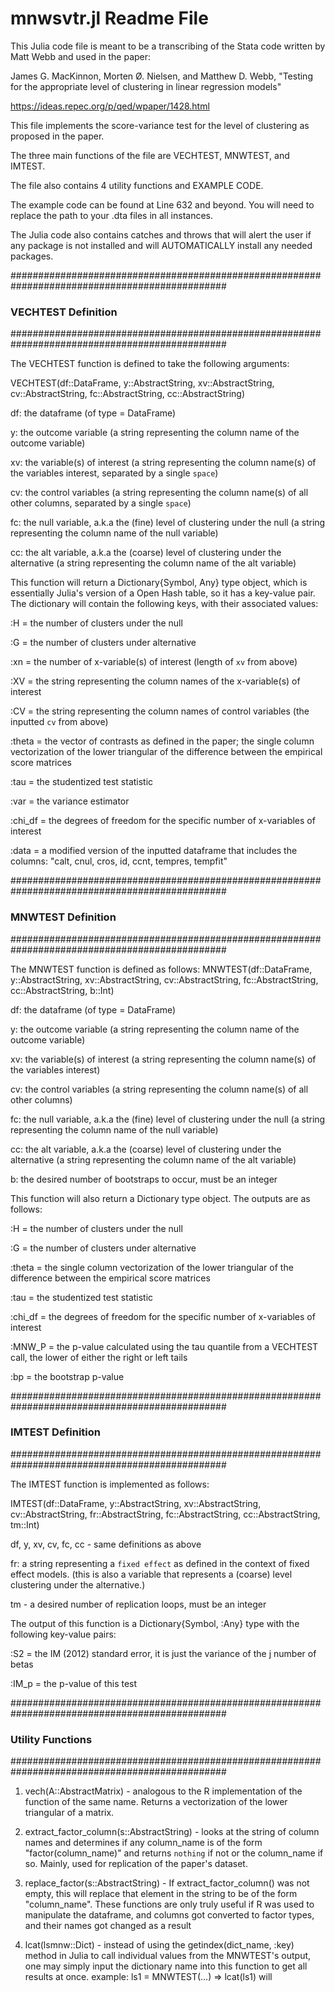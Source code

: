 # mnwsvtr.jl  Readme File

This Julia code file is meant to be a transcribing of the Stata code
written by Matt Webb and used in the paper:

James G. MacKinnon, Morten Ø. Nielsen, and Matthew D. Webb, "Testing
  for the appropriate level of clustering in linear regression models"

  https://ideas.repec.org/p/qed/wpaper/1428.html

This file implements the score-variance test for the level of 
clustering as proposed in the paper.

The three main functions of the file are VECHTEST, MNWTEST, and IMTEST.

The file also contains 4 utility functions and EXAMPLE CODE.

The example code can be found at Line 632 and beyond. You will need to replace the 
path to your .dta files in all instances.

The Julia code also contains catches and throws that will alert the user if any 
package is not installed and will AUTOMATICALLY install any needed packages.

###############################################################################################
### VECHTEST Definition #######################################################################
###############################################################################################

The VECHTEST function is defined to take the following arguments:

VECHTEST(df::DataFrame, y::AbstractString, xv::AbstractString, 
cv::AbstractString, fc::AbstractString, cc::AbstractString)

df: the dataframe (of type = DataFrame)

y: the outcome variable (a string representing the column name of the 
outcome variable)

xv: the variable(s) of interest (a string representing the column name(s) 
of the variables interest, separated by a single `space`)

cv: the control variables (a string representing the column name(s) of all 
other columns, separated by a single `space`)

fc: the null variable, a.k.a the (fine) level of clustering under the null
(a string representing the column name of the null variable)

cc: the alt variable, a.k.a the (coarse) level of clustering under the alternative
(a string representing the column name of the alt variable)

This function will return a Dictionary{Symbol, Any} type object, which is essentially Julia's version of a Open Hash table, so it has a key-value pair. The dictionary will contain the 
following keys, with their associated values:

:H = the number of clusters under the null

:G = the number of clusters under alternative

:xn = the number of x-variable(s) of interest (length of `xv` from above)

:XV = the string representing the column names of the x-variable(s) of interest

:CV = the string representing the column names of control variables 
(the inputted `cv` from above)

:theta = the vector of contrasts as defined in the paper; the single column vectorization of the lower triangular of the difference between the empirical score matrices

:tau = the studentized test statistic

:var = the variance estimator

:chi_df = the degrees of freedom for the specific number of x-variables of interest

:data = a modified version of the inputted dataframe that includes the columns: "calt, cnul, cros, id, ccnt, tempres, tempfit"


###############################################################################################
### MNWTEST Definition ########################################################################
###############################################################################################

The MNWTEST function is defined as follows: 
MNWTEST(df::DataFrame, y::AbstractString, xv::AbstractString, cv::AbstractString, fc::AbstractString, cc::AbstractString, b::Int)

df: the dataframe (of type = DataFrame)

y: the outcome variable (a string representing the column name of the 
outcome variable)

xv: the variable(s) of interest (a string representing the column name(s) 
of the variables interest)

cv: the control variables (a string representing the column name(s) of all 
other columns)

fc: the null variable, a.k.a the (fine) level of clustering under the null
(a string representing the column name of the null variable)

cc: the alt variable, a.k.a the (coarse) level of clustering under the alternative
(a string representing the column name of the alt variable)

b: the desired number of bootstraps to occur, must be an integer

This function will also return a Dictionary type object. The outputs are as follows:

:H = the number of clusters under the null

:G = the number of clusters under alternative

:theta = the single column vectorization of the lower triangular of the difference between the empirical score matrices

:tau = the studentized test statistic

:chi_df = the degrees of freedom for the specific number of x-variables of interest

:MNW_P = the p-value calculated using the tau quantile from a VECHTEST call, the lower of either the right or left tails

:bp = the bootstrap p-value

###############################################################################################
### IMTEST Definition #########################################################################
###############################################################################################

The IMTEST function is implemented as follows:

IMTEST(df::DataFrame, y::AbstractString, xv::AbstractString, cv::AbstractString,  fr::AbstractString, fc::AbstractString, cc::AbstractString, tm::Int)

df, y, xv, cv, fc, cc - same definitions as above

fr: a string representing a `fixed effect` as defined in the context of fixed effect models. (this is also a variable that represents a (coarse) level clustering under the alternative.)

tm - a desired number of replication loops, must be an integer

The output of this function is a Dictionary{Symbol, :Any} type with the following key-value pairs:

:S2 = the IM (2012) standard error, it is just the variance of the j number of betas

:IM_p = the p-value of this test

###############################################################################################
### Utility Functions #########################################################################
###############################################################################################

1. vech(A::AbstractMatrix) - analogous to the R implementation of the function of the same name. Returns a vectorization of the lower triangular of a matrix.

2. extract_factor_column(s::AbstractString) - looks at the string of column names and determines if any column_name is of the form "factor(column_name)" and returns `nothing` if not or the column_name if so. Mainly, used for replication of the paper's dataset. 

3. replace_factor(s::AbstractString) - If extract_factor_column() was not empty, this will replace that element in the string to be of the form "column_name". These functions are only truly useful if R was used to manipulate the dataframe, and columns got converted to factor types, and their names got changed as a result

4. lcat(lsmnw::Dict) - instead of using the getindex(dict_name, :key) method in Julia to call individual values from the MNWTEST's output, one may simply input the dictionary name into this function to get all results at once. example: ls1 = MNWTEST(...) => lcat(ls1) will 


